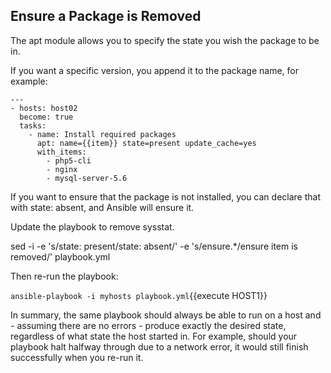 ## Ensure a Package is Removed
The apt module allows you to specify the state you wish the package to be in.

If you want a specific version, you append it to the package name, for example:

```
---
- hosts: host02
  become: true
  tasks:
    - name: Install required packages
      apt: name={{item}} state=present update_cache=yes
      with_items:
        - php5-cli
        - nginx
        - mysql-server-5.6
```

If you want to ensure that the package is not installed, you can declare that with state: absent, and Ansible will ensure it.

Update the playbook to remove sysstat.

sed -i -e 's/state: present/state: absent/' -e 's/ensure.*/ensure item is removed/' playbook.yml

Then re-run the playbook:

`ansible-playbook -i myhosts playbook.yml`{{execute HOST1}}

In summary, the same playbook should always be able to run on a host and - assuming there are no errors - produce exactly the desired state, regardless of what state the host started in. For example, should your playbook halt halfway through due to a network error, it would still finish successfully when you re-run it.
